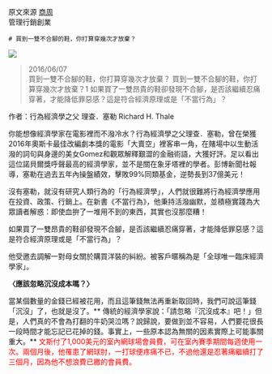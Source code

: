 
原文來源 [商周]( http://www.businesstoday.com.tw/article-content-80408-155555)   
管理行銷創業
```
# 買到一雙不合腳的鞋，你打算穿幾次才放棄？
```
![][cover]

[cover]:http://www.businesstoday.com.tw/images/155555/9FC10E4A-92A6-429F-8883-4A76AD27EF25


>2016/06/07  
>買到一雙不合腳的鞋，你打算穿幾次才放棄？
>買到一雙不合腳的鞋，你打算穿幾次才放棄？1
>如果買了一雙昂貴的鞋卻發現不合腳，是否該繼續忍痛穿著，才能降低罪惡感？這是符合經濟原理或是「不當行為」？

作者：行為經濟學之父 理查．塞勒 Richard H. Thale

你能想像經濟學家在電影裡而不潑冷水？行為經濟學之父理查．塞勒，曾在榮獲2016年奧斯卡最佳改編劇本獎的電影「大賣空」裡客串一角，在賭場中以生動活潑的詞句與身邊的美女Gomez和觀眾解釋艱澀的金融術語，大獲好評。足以看出這位諾貝爾獎呼聲最高的經濟學家，並不是關在象牙塔裡的學者。彭博新聞社報導，塞勒在過去五年內操盤績效，擊敗99%同類基金，逆勢長到37億美元！

沒有塞勒，就沒有研究人類行為的「行為經濟學」，人們就很難將行為經濟學應用在投資、政策、行銷上。在新書《不當行為》，他秉持活潑幽默，並積極實踐為大眾讀者解惑：即使血拚了一堆用不到的東西，其實也沒那麼糟！

如果買了一雙昂貴的鞋卻發現不合腳，是否該繼續忍痛穿著，才能降低罪惡感？這是符合經濟原理或是「不當行為」？

他受邀去調解一對母女關於購買洋裝的糾紛。被客戶暱稱為是「全球唯一臨床經濟學家」。

**〈應該忽略沉沒成本嗎？〉**

當某個數量的金錢已經被花用，而且這筆錢無法再重新取回時，我們可說這筆錢「沉沒」了，也就是沒了。** 傳統的經濟學家說：「請忽略『沉沒成本』吧！」但是，人們真的不會為打翻的牛奶哭泣嗎？說歸說，要做到並不容易，人們要花很長一段時間才能忘記已花掉的錢。事實上，一些原本認為無關的因素實際上可能事關重大。**
<font color="red">
文斯付了1,000美元的室內網球場會員費，可在室內賽季期間每週使用一次。兩個月後，他罹患了網球肘，一打球便疼痛不已，不過他還是忍著痛繼續打了三個月，因為他不想浪費已繳的會員費。
<font>
